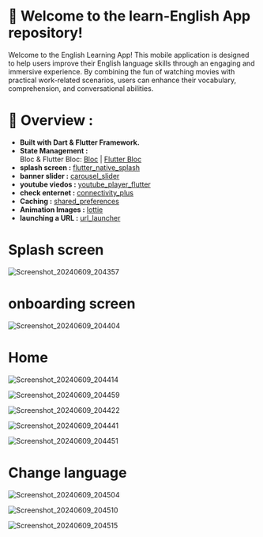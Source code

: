 # 🚀 Welcome to the learn-English App repository!

Welcome to the English Learning App! This mobile application is designed to help users improve their English language skills through an engaging and immersive experience. By combining the fun of watching movies with practical work-related scenarios, users can enhance their vocabulary, comprehension, and conversational abilities.

# 🔧 Overview :
* **Built with Dart & Flutter Framework.**<br>
* **State Management :**<br>
  Bloc & Flutter Bloc: [Bloc](https://pub.dev/packages/bloc) | [Flutter Bloc](https://pub.dev/packages/flutter_bloc)
* **splash screen :** [flutter_native_splash](https://pub.dev/packages/flutter_native_splash)<br>
* **banner slider :** [carousel_slider](https://pub.dev/packages/carousel_slider)<br>
* **youtube viedos :** [youtube_player_flutter](https://pub.dev/packages/youtube_player_flutter)<br>
* **check enternet :** [connectivity_plus](https://pub.dev/packages/connectivity_plus)<br>
* **Caching :** [shared_preferences](https://pub.dev/packages/shared_preferences)<br>
* **Animation Images :** [lottie](https://pub.dev/packages/lottie)<br>
* **launching a URL :** [url_launcher](https://pub.dev/packages/url_launcher)<br>






















# Splash screen

![Screenshot_20240609_204357](https://github.com/AbdoGKash/education_app/assets/160290297/a3a3899e-3959-4e3d-8109-f75ca920960d)

# onboarding screen 

![Screenshot_20240609_204404](https://github.com/AbdoGKash/education_app/assets/160290297/da9ed733-cb4c-44eb-841a-41d4b577605d)

# Home 

![Screenshot_20240609_204414](https://github.com/AbdoGKash/education_app/assets/160290297/f7d0b386-4a4b-4239-91cf-c754c7edea05)

![Screenshot_20240609_204459](https://github.com/AbdoGKash/education_app/assets/160290297/61b532b1-0c75-403d-9886-0a7c4b9a5f14)


![Screenshot_20240609_204422](https://github.com/AbdoGKash/education_app/assets/160290297/e9885225-2a04-4ce7-b9ba-4c8ea083ec31)

![Screenshot_20240609_204441](https://github.com/AbdoGKash/education_app/assets/160290297/b05fe4a8-08e8-400d-9341-6021f287792b)

![Screenshot_20240609_204451](https://github.com/AbdoGKash/education_app/assets/160290297/7dc4815b-4f84-4c4c-94a6-0aaa22a7213e)

#  Change language 

![Screenshot_20240609_204504](https://github.com/AbdoGKash/education_app/assets/160290297/1ab7c7cd-f4d3-4361-a3f3-7e5d83210ab4)

![Screenshot_20240609_204510](https://github.com/AbdoGKash/education_app/assets/160290297/52817918-dfa5-42b5-9b52-a0da76b20c37)

![Screenshot_20240609_204515](https://github.com/AbdoGKash/education_app/assets/160290297/6e9a673d-44be-4b20-821f-9d0570347bea)




